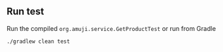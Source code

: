 ## Run test
Run the compiled `org.amuji.service.GetProductTest` or run from Gradle 
```bash
./gradlew clean test
```

